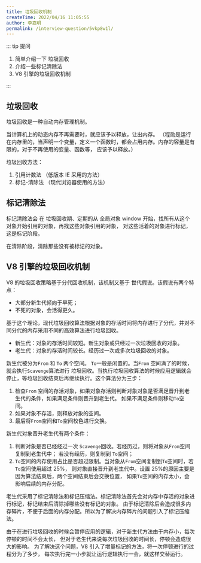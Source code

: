 ```yaml
---
title: 垃圾回收机制
createTime: 2022/04/16 11:05:55
author: 李嘉明
permalink: /interview-question/5vkp8w1l/
---
```


::: tip 提问

1. 简单介绍一下 垃圾回收
2. 介绍一些标记清除法
3. V8 引擎的垃圾回收机制

:::

## 垃圾回收

垃圾回收是一种自动内存管理机制。

当计算机上的动态内存不再需要时，就应该予以释放，让出内存。
（程勋是运行在内存里的，当声明一个变量，定义一个函数时，都会占用内存。内存的容量是有限的，对于不再使用的变量、函数等，
应该予以释放。）

垃圾回收方法：

1. 引用计数法 （低版本 IE 采用的方法）
2. 标记-清除法 （现代浏览器使用的方法）

## 标记清除法

标记清除法会 在 垃圾回收期、定期的从 全局对象 window 开始，找所有从这个对象开始引用的对象，再找这些对象引用的对象，
对这些活着的对象进行标记，这是标记阶段。

在清除阶段，清除那些没有被标记的对象。

## V8 引擎的垃圾回收机制

V8 的垃圾回收策略基于分代回收机制，该机制又基于 世代假说。该假说有两个特点：

- 大部分新生代倾向于早死；
- 不死的对象，会活得更久。

基于这个理论，现代垃圾回收算法根据对象的存活时间将内存进行了分代，并对不同分代的内存采用不同的高效算法进行垃圾回收。

- 新生代：对象的存活时间较短。新生对象或只经过一次垃圾回收的对象。
- 老生代：对象的存活时间较长。经历过一次或多次垃圾回收的对象。

新生代被分为`From` 和 `To` 两个空间。 `To`一般是闲置的。当`From` 空间满了的时候，就会执行`Scavenge`算法进行
垃圾回收。当执行垃圾回收算法的时候应用逻辑就会停止，等垃圾回收结束后再继续执行。这个算法分为三步：

1. 检查`From` 空间的存活对象，如果对象存活则判断对象对象是否满足晋升到老生代的条件，如果满足条件则晋升到老生代。
   如果不满足条件则移动`To`空间。
2. 如果对象不存活，则释放对象的空间。
3. 最后将`From`空间和`To`空间校色进行交换。

新生代对象晋升老生代有两个条件：

1. 判断对象是否已经经过一次 `Scavenge`回收。若经历过，则将对象从`From`空间复制到老生代中；
   若没有经历，则复制到 `To`空间；
2. `To`空间的内存使用占比是否超过限制。当对象从`From`空间复制到`To`空间时，若`To`空间使用超过 25%，
   则对象直接晋升到老生代中。设置 25%的原因主要是因为算法结束后，两个空间结束后会交换位置，
   如果`To`空间的内存太小，会影响后续的内存分配。

老生代采用了标记清除法和标记压缩法。标记清除法首先会对内存中存活的对象进行标记，标记结束后清除掉哪些没有标记的对象。
由于标记清除后会造成很多内存碎片，不便于后面的内存分配。所以为了解决内存碎片的问题引入了标记压缩法。

由于在进行垃圾回收的时候会暂停应用的逻辑，对于新生代方法由于内存小，每次停顿的时间不会太长，
但对于老生代来说每次垃圾回收的时间长，停顿会造成很大的影响。
为了解决这个问题，V8 引入了增量标记的方法，将一次停顿进行的过程分为了多步，
每次执行完一小步就让运行逻辑执行一会，就这样交替运行。
